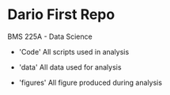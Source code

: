 # Dario First Repo
 
BMS 225A - Data Science 

- 'Code' All scripts used in analysis

- 'data' All data used for analysis

- 'figures' All figure produced during analysis 